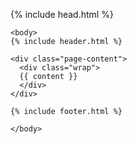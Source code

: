 <!DOCTYPE html>
<html>

  {% include head.html %}

    <body>
    {% include header.html %}

    <div class="page-content">
      <div class="wrap">
      {{ content }}
      </div>
    </div>

    {% include footer.html %}

    </body>
</html>
